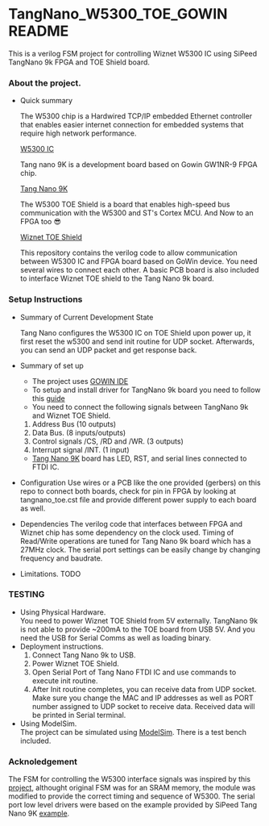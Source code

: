 # TangNano_W5300_TOE_GOWIN README

This is a verilog FSM project for controlling Wiznet W5300 IC using SiPeed TangNano 9k FPGA and TOE Shield board.

### About the project. ###

* Quick summary

   The W5300 chip is a Hardwired TCP/IP embedded Ethernet controller that enables easier internet connection for embedded systems that require high network performance.
   
   [ W5300 IC ](https://docs.wiznet.io/Product/iEthernet/W5300)
   
   Tang nano 9K is a development board based on Gowin GW1NR-9 FPGA chip.
   
   [Tang Nano 9K](https://wiki.sipeed.com/hardware/en/tang/Tang-Nano-9K/Nano-9K.html)
   
   The W5300 TOE Shield is a board that enables high-speed bus communication with the W5300 and ST's Cortex MCU. And Now to an FPGA too :sunglasses:
   
   [Wiznet TOE Shield](https://docs.wiznet.io/Product/iEthernet/W5300/W5300-TOE-Shield)
   
   This repository contains the verilog code to allow communication between W5300 IC and FPGA board based on GoWin device. You need several wires to connect each other.
   A basic PCB board is also included to interface Wiznet TOE shield to the Tang Nano 9k board.
   

### Setup Instructions ###

* Summary of Current Development State

	Tang Nano configures the W5300 IC on TOE Shield upon power up, it first reset the w5300 and send init routine for UDP socket.
	Afterwards, you can send an UDP packet and get response back. 
	
* Summary of set up
	+ The project uses [GOWIN IDE](https://www.gowinsemi.com/en/support/home/)
	+ To setup and install driver for TangNano 9k board you need to follow this [guide](https://wiki.sipeed.com/hardware/en/tang/Tang-Nano-Doc/questions.html)
	+ You need to connect the following signals between TangNano 9k and Wiznet TOE Shield.

	1. Address Bus (10 outputs)   
	2. Data Bus. (8 inputs/outputs)
	3. Control signals /CS, /RD and /WR. (3 outputs)   
	4. Interrupt signal /INT.  (1 input)

	+ [Tang Nano 9K](https://wiki.sipeed.com/hardware/en/tang/Tang-Nano-9K/Nano-9K.html) board has LED, RST, and serial lines connected to FTDI IC.
	
* Configuration
	Use wires or a PCB like the one provided (gerbers) on this repo to connect both boards, check for pin in FPGA by looking at tangnano_toe.cst file and provide different power supply to each board as well.
* Dependencies
	The verilog code that interfaces between FPGA and Wiznet chip has some dependency on the clock used. Timing of Read/Write operations are tuned for Tang Nano 9k board which has a 27MHz clock.
	The serial port settings can be easily change by changing frequency and baudrate.
* Limitations.
  TODO

### TESTING ###

* Using Physical Hardware.   
  You need to power Wiznet TOE Shield from 5V externally. TangNano 9k is not able to provide ~200mA to the TOE board from USB 5V. And you need the USB for Serial Comms as well as loading binary.
* Deployment instructions.  
	1. Connect Tang Nano 9k to USB.
	2. Power Wiznet TOE Shield.
	3. Open Serial Port of Tang Nano FTDI IC and use commands to execute init routine.
	4. After Init routine completes, you can receive data from UDP socket. Make sure you change the MAC and IP addresses as well as PORT number assigned to UDP socket to receive data. Received data will be printed in Serial terminal.
* Using ModelSim.  
	The project can be simulated using [ModelSim](https://www.intel.com/content/www/us/en/software-kit/750368/modelsim-intel-fpgas-standard-edition-software-version-18-1.html). There is a test bench included.

### Acknoledgement ###

 The FSM for controlling the W5300 interface signals was inspired by this [project](https://www.hackster.io/salvador-canas/a-practical-introduction-to-sram-memories-using-an-fpga-ii-a18801), 
 althought original FSM was for an SRAM memory, the module was modified to provide the correct timing and sequence of W5300.
 The serial port low level drivers were based on the example provided by SiPeed Tang Nano 9K [example](https://github.com/sipeed/TangNano-9K-example).
 
